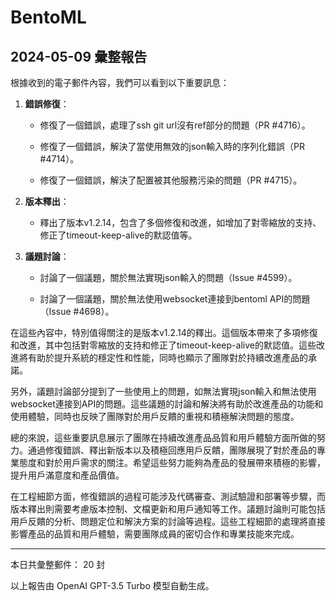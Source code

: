 # BentoML

## 2024-05-09 彙整報告

根據收到的電子郵件內容，我們可以看到以下重要訊息：



1. **錯誤修復**：

   - 修復了一個錯誤，處理了ssh git url沒有ref部分的問題（PR #4716）。

   - 修復了一個錯誤，解決了當使用無效的json輸入時的序列化錯誤（PR #4714）。

   - 修復了一個錯誤，解決了配置被其他服務污染的問題（PR #4715）。



2. **版本釋出**：

   - 釋出了版本v1.2.14，包含了多個修復和改進，如增加了對零縮放的支持、修正了timeout-keep-alive的默認值等。



3. **議題討論**：

   - 討論了一個議題，關於無法實現json輸入的問題（Issue #4599）。

   - 討論了一個議題，關於無法使用websocket連接到bentoml API的問題（Issue #4698）。



在這些內容中，特別值得關注的是版本v1.2.14的釋出。這個版本帶來了多項修復和改進，其中包括對零縮放的支持和修正了timeout-keep-alive的默認值。這些改進將有助於提升系統的穩定性和性能，同時也顯示了團隊對於持續改進產品的承諾。



另外，議題討論部分提到了一些使用上的問題，如無法實現json輸入和無法使用websocket連接到API的問題。這些議題的討論和解決將有助於改進產品的功能和使用體驗，同時也反映了團隊對於用戶反饋的重視和積極解決問題的態度。



總的來說，這些重要訊息展示了團隊在持續改進產品品質和用戶體驗方面所做的努力。通過修復錯誤、釋出新版本以及積極回應用戶反饋，團隊展現了對於產品的專業態度和對於用戶需求的關注。希望這些努力能夠為產品的發展帶來積極的影響，提升用戶滿意度和產品價值。



在工程細節方面，修復錯誤的過程可能涉及代碼審查、測試驗證和部署等步驟，而版本釋出則需要考慮版本控制、文檔更新和用戶通知等工作。議題討論則可能包括用戶反饋的分析、問題定位和解決方案的討論等過程。這些工程細節的處理將直接影響產品的品質和用戶體驗，需要團隊成員的密切合作和專業技能來完成。



---



本日共彙整郵件： 20 封



以上報告由 OpenAI GPT-3.5 Turbo 模型自動生成。